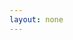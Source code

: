 ```yaml
---
layout: none
---
```


<RedoclyAPIBlock src="/firefly-services/docs/photoshop_createRendition.json" width="600px" disableSidebar hideTryItPanel scrollYOffset={64} generateCodeSamples="languages: [{lang: 'curl'}]" />
